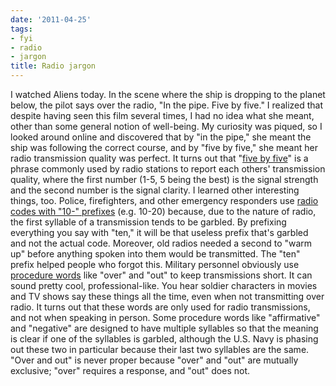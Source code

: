 ```yaml
---
date: '2011-04-25'
tags:
- fyi
- radio
- jargon
title: Radio jargon
---
```


I watched Aliens today. In the scene where the ship is dropping to the planet below, the pilot says over the radio, "In the pipe. Five by five." I realized that despite having seen this film several times, I had no idea what she meant, other than some general notion of well-being. My curiosity was piqued, so I looked around online and discovered that by "in the pipe," she meant the ship was following the correct course, and by "five by five," she meant her radio transmission quality was perfect. It turns out that "[five by five](http://en.wikipedia.org/wiki/Five_by_five)" is a phrase commonly used by radio stations to report each others' transmission quality, where the first number (1-5, 5 being the best) is the signal strength and the second number is the signal clarity. I learned other interesting things, too. Police, firefighters, and other emergency responders use [radio codes with "10-" prefixes](http://en.wikipedia.org/wiki/Ten-code) (e.g. 10-20) because, due to the nature of radio, the first syllable of a transmission tends to be garbled. By prefixing everything you say with "ten," it will be that useless prefix that's garbled and not the actual code. Moreover, old radios needed a second to "warm up" before anything spoken into them would be transmitted. The "ten" prefix helped people who forgot this. Military personnel obviously use [procedure words](http://en.wikipedia.org/wiki/Procedure_word) like "over" and "out" to keep transmissions short. It can sound pretty cool, professional-like. You hear soldier characters in movies and TV shows say these things all the time, even when not transmitting over radio. It turns out that these words are only used for radio transmissions, and not when speaking in person. Some procedure words like "affirmative" and "negative" are designed to have multiple syllables so that the meaning is clear if one of the syllables is garbled, although the U.S. Navy is phasing out these two in particular because their last two syllables are the same. "Over and out" is never proper because "over" and "out" are mutually exclusive; "over" requires a response, and "out" does not.
